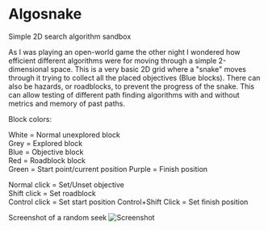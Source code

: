 # Algosnake
Simple 2D search algorithm sandbox


As I was playing an open-world game the other night I wondered how efficient different algorithms were for moving through a simple 2-dimensional space. This is a very basic 2D grid where a "snake" moves through it trying to collect all the placed objectives (Blue blocks). There can also be hazards, or roadblocks, to prevent the progress of the snake. This can allow testing of different path finding algorithms with and without metrics and memory of past paths. 

Block colors:

White = Normal unexplored block  
Grey = Explored block  
Blue = Objective block  
Red = Roadblock block  
Green = Start point/current position
Purple = Finish position

Normal click = Set/Unset objective  
Shift click = Set roadblock  
Control click = Set start position 
Control+Shift Click = Set finish position


Screenshot of a random seek
![Screenshot](https://i.imgur.com/JuzvP6j.png)
